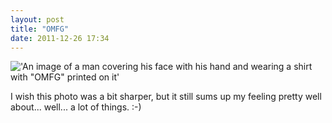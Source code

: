 ```yaml
---
layout: post
title: "OMFG"
date: 2011-12-26 17:34
---
```


!['An image of a man covering his face with his hand and wearing a shirt
with "OMFG" printed on it'](/images/20111226-387.jpg)

I wish this photo was a bit sharper, but it still sums up my feeling pretty well
about... well... a lot of things. :-)
